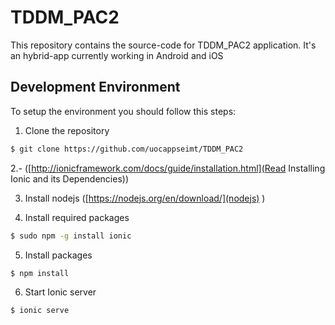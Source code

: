 # TDDM_PAC2

This repository contains the source-code for TDDM_PAC2 application. It's an hybrid-app currently working in Android and iOS 

## Development Environment

To setup the environment you should follow this steps:

1. Clone the repository
```bash
$ git clone https://github.com/uocappseimt/TDDM_PAC2
```

2.- ([http://ionicframework.com/docs/guide/installation.html](Read Installing Ionic and its Dependencies))

3. Install nodejs ([https://nodejs.org/en/download/](nodejs) )

4. Install required packages
```bash
$ sudo npm -g install ionic
```

5. Install packages
```bash
$ npm install
```

6. Start Ionic server
```bash
$ ionic serve
```
